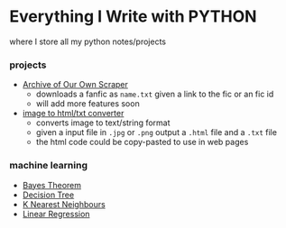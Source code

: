 # Everything I Write with PYTHON
where I store all my python notes/projects 

### projects
- [Archive of Our Own Scraper](https://github.com/iasnobmatsu/ao3-fiction-scraper)
    - downloads a fanfic as `name.txt` given a link to the fic or an fic id
    - will add more features soon 
- [image to html/txt converter](imgtotext/imgtotxt.md)
    - converts image to text/string format
    - given a input file in `.jpg` or `.png` output a `.html` file and a `.txt` file
    - the html code could be copy-pasted to use in web pages

### machine learning
- [Bayes Theorem](bayes-theorem/bayes.md)
- [Decision Tree](decision-tree/decision-tree.md)
- [K Nearest Neighbours](KNN/KNN.md)
- [Linear Regression](linear-reg/LR.md)


